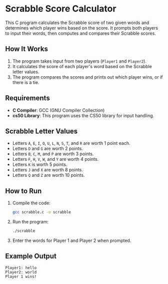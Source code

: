 # Scrabble Score Calculator

This C program calculates the Scrabble score of two given words and determines which player wins based on the score. It prompts both players to input their words, then computes and compares their Scrabble scores.

## How It Works

1. The program takes input from two players (`Player1` and `Player2`).
2. It calculates the score of each player's word based on the Scrabble letter values.
3. The program compares the scores and prints out which player wins, or if there is a tie.

## Requirements

- **C Compiler**: GCC (GNU Compiler Collection)
- **cs50 Library**: This program uses the CS50 library for input handling.

## Scrabble Letter Values

- Letters `A`, `E`, `I`, `O`, `U`, `L`, `N`, `S`, `T`, and `R` are worth 1 point each.
- Letters `D` and `G` are worth 2 points.
- Letters `B`, `C`, `M`, and `P` are worth 3 points.
- Letters `F`, `H`, `V`, `W`, and `Y` are worth 4 points.
- Letters `K` is worth 5 points.
- Letters `J` and `X` are worth 8 points.
- Letters `Q` and `Z` are worth 10 points.

## How to Run

1. Compile the code:
    ```bash
    gcc scrabble.c -o scrabble
    ```

2. Run the program:
    ```bash
    ./scrabble
    ```

3. Enter the words for Player 1 and Player 2 when prompted.

## Example Output
```
Player1: hello 
Player2: world 
Player 1 wins!